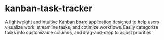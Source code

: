 # kanban-task-tracker

A lightweight and intuitive Kanban board application designed to help users visualize work, streamline tasks, and optimize workflows. Easily categorize tasks into customizable columns, and drag-and-drop to adjust priorities.
